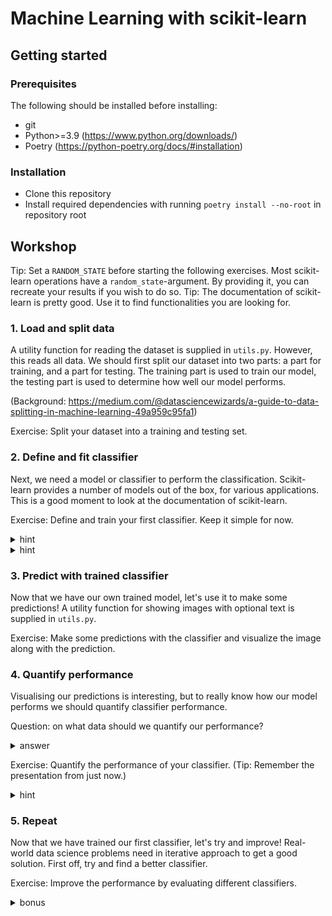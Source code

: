 # Machine Learning with scikit-learn

## Getting started

### Prerequisites
The following should be installed before installing:
- git
- Python>=3.9 (https://www.python.org/downloads/)
- Poetry (https://python-poetry.org/docs/#installation)

### Installation
- Clone this repository
- Install required dependencies with running `poetry install --no-root` in repository root

## Workshop
Tip: Set a `RANDOM_STATE` before starting the following exercises. Most scikit-learn
operations have a `random_state`-argument. By providing it, you can recreate your results
if you wish to do so.
Tip: The documentation of scikit-learn is pretty good. Use it to find functionalities you
are looking for.

### 1. Load and split data
A utility function for reading the dataset is supplied in `utils.py`. However, this reads all
data. We should first split our dataset into two parts: a part for training, and a part for
testing. The training part is used to train our model, the testing part is used to determine
how well our model performs.

(Background: https://medium.com/@datasciencewizards/a-guide-to-data-splitting-in-machine-learning-49a959c95fa1)

Exercise: Split your dataset into a training and testing set.

### 2. Define and fit classifier
Next, we need a model or classifier to perform the classification. Scikit-learn provides a
number of models out of the box, for various applications. This is a good moment to look at
the documentation of scikit-learn.

Exercise: Define and train your first classifier. Keep it simple for now.

<details>
<summary>hint</summary>
If you are lost, you can start by looking at https://scikit-learn.org/stable/modules/linear_model.html#classification.
</details>
<details>
<summary>hint</summary>
Scikit-learn uses the term "fit" for training.
</details>

### 3. Predict with trained classifier
Now that we have our own trained model, let's use it to make some predictions! A utility
function for showing images with optional text is supplied in `utils.py`.

Exercise: Make some predictions with the classifier and visualize the image along with the
prediction.

### 4. Quantify performance
Visualising our predictions is interesting, but to really know how our model performs we
should quantify classifier performance. 

Question: on what data should we quantify our performance?
<details>
<summary>answer</summary>
We should use the test set, because the classifier is not trained on that data. If you use
the training set for determining the performance, you are at risk of missing overfitting.
</details>

Exercise: Quantify the performance of your classifier. (Tip: Remember the presentation from just
now.)

<details>
<summary>hint</summary>
If you are lost, you can start looking by at https://scikit-learn.org/stable/modules/classes.html#module-sklearn.metrics.
</details>

### 5. Repeat
Now that we have trained our first classifier, let's try and improve! Real-world data science
problems need in iterative approach to get a good solution. First off, try and find a better
classifier.

Exercise: Improve the performance by evaluating different classifiers.

<details>
<summary>bonus</summary>
Look into tuning hyperparameters/behaviour of the classifier such as `learning_rate`,
`early_stopping`, `warm_start`. Try and find out what that means, but we are always close by
to help if you are stuck.
</details>
